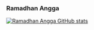 ### Ramadhan Angga

[![Ramadhan Angga GitHub stats](https://github-readme-stats.vercel.app/api?username=ramadhannangga)](https://github.com/ramadhannangga/github-readme-stats)
